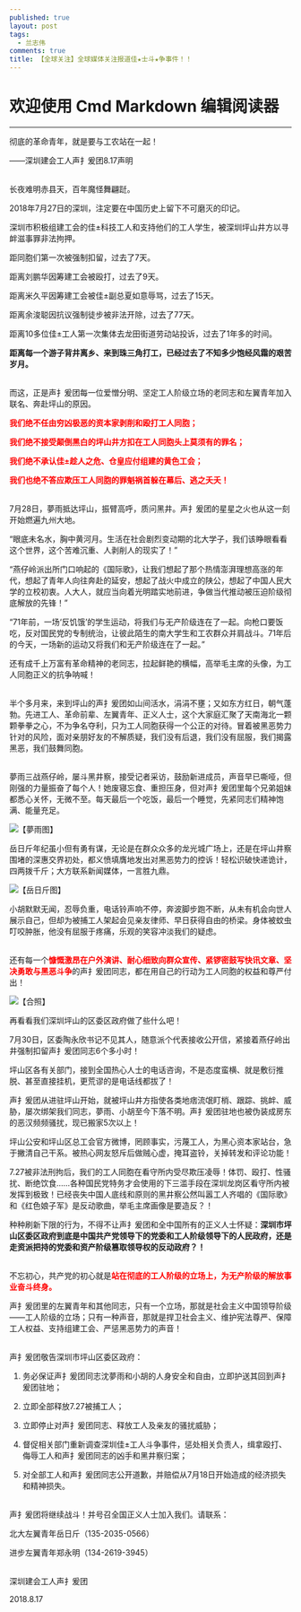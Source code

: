 ```yaml
---
published: true
layout: post
tags:
  - 兰志伟
comments: true
title: 【全球关注】全球媒体关注报道佳★士斗★争事件！！
---
```


# 欢迎使用 Cmd Markdown 编辑阅读器

------

彻底的革命青年，就是要与工农站在一起！

——深圳建会工人声扌爰团8.17声明

<br>长夜难明赤县天，百年魔怪舞翩跹。

2018年7月27日的深圳，注定要在中国历史上留下不可磨灭的印记。

深圳市积极组建工会的佳±科技工人和支持他们的工人学生，被深圳坪山井方以寻衅滋事罪非法拘押。

距同胞们第一次被强制扣留，过去了7天。

距离刘鹏华因筹建工会被殴打，过去了9天。

距离米久平因筹建工会被佳±副总夏如意辱骂，过去了15天。

距离余浚聪因抗议强制徒步被非法开除，过去了77天。

距离10多位佳±工人第一次集体去龙田街道劳动站投诉，过去了1年多的时间。

**距离每一个游子背井离乡、来到珠三角打工，已经过去了不知多少饱经风霜的艰苦岁月。**

<br>而这，正是声扌爰团每一位爱憎分明、坚定工人阶级立场的老同志和左翼青年加入联名、奔赴坪山的原因。

<span style="color:red;font-weight: bold">我们绝不任由穷凶极恶的资本家剥削和殴打工人同胞；</span>

<span style="color:red;font-weight: bold">我们绝不接受颠倒黑白的坪山井方扣在工人同胞头上莫须有的罪名；</span>

<span style="color:red;font-weight: bold">我们绝不承认佳±趁人之危、仓皇应付组建的黄色工会；</span>

<span style="color:red;font-weight: bold">我们也绝不答应欺压工人同胞的罪魁祸首躲在幕后、逃之夭夭！</span>

<br>7月28日，夢雨抵达坪山，振臂高呼，质问黑井。声扌爰团的星星之火也从这一刻开始燃遍九州大地。

“眼底未名水，胸中黄河月。生活在社会剧烈变动期的北大学子，我们该睁眼看看这个世界，这个苦难沉重、人剥削人的现实了！”

“燕仔岭派出所门口响起的《国际歌》，让我们想起了那个热情澎湃理想高涨的年代，想起了青年人向往奔赴的延安，想起了战火中成立的陕公，想起了中国人民大学的立校初衷。人大人，就应当向着光明踏实地前进，争做当代推动被压迫阶级彻底解放的先锋！”

“71年前，一场‘反饥饿’的学生运动，将我们与无产阶级连在了一起。向枪口要饭吃，反对国民党的专制统治，让彼此陌生的南大学生和工农群众并肩战斗。71年后的今天，一场新的运动又将我们和无产阶级连在了一起。”

还有成千上万富有革命精神的老同志，拉起鲜艳的横幅，高举毛主席的头像，为工人同胞正义的抗争呐喊！

<br>半个多月来，来到坪山的声扌爰团如山间活水，涓涓不壅；又如东方红日，朝气蓬勃。先进工人、革命前辈、左翼青年、正义人士，这个大家庭汇聚了天南海北一颗颗拳拳之心，不为争名夺利，只为工人同胞获得一个公正的对待。冒着被黑恶势力针对的风险，面对亲朋好友的不解质疑，我们没有后退，我们没有屈服，我们揭露黑恶，我们鼓舞同胞。

<br>夢雨三战燕仔岭，屡斗黑井察，接受记者采访，鼓励新进成员，声音早已嘶哑，但刚强的力量振奋了每个人！她废寝忘食、重担压身，但对声扌爰团里每个兄弟姐妹都悉心关怀，无微不至。每天最后一个吃饭，最后一个睡觉，先紧同志们精神饱满、能量充足。

![【夢雨图】][1]

岳日斤年纪虽小但有勇有谋，无论是在群众众多的龙光城广场上，还是在坪山井察围堵的深惠交界初处，都义愤填膺地发出对黑恶势力的控诉！轻松识破快递诡计，四两拨千斤；大方联系新闻媒体，一言胜九鼎。

![【岳日斤图】][2]

小胡默默无闻，忍辱负重，电话铃声响不停，奔波脚步跑不断，从未有机会向世人展示自己，但却为被捕工人架起会见亲友律师、早日获得自由的桥梁。身体被蚊虫叮咬肿胀，他没有屈服于疼痛，乐观的笑容冲淡我们的疑虑。

<br>还有每一个<span style="color:red;font-weight: bold">慷慨激昂在户外演讲、耐心细致向群众宣传、紧锣密鼓写快讯文章、坚决勇敢与黑恶斗争</span>的声扌爰团同志，都在用自己的行动为工人同胞的权益和尊严付出！

![【合照】][3]

再看看我们深圳坪山的区委区政府做了些什么吧！

7月30日，区委陶永欣书记不见其人，随意派个代表接收公开信，紧接着燕仔岭出井强制扣留声扌爰团同志6个多小时！

坪山区各有关部门，接到全国热心人士的电话咨询，不是态度蛮横、就是敷衍推脱、甚至直接挂机，更荒谬的是电话线都拔了！

声扌爰团从进驻坪山开始，就被坪山井方指使各类地痞流氓盯梢、跟踪、挑衅、威胁，屡次绑架我们同志，夢雨、小胡至今下落不明。声扌爰团驻地也被伪装成房东的恶汉频频骚扰，现已搬家5次以上！

坪山公安和坪山区总工会官方微博，罔顾事实，污蔑工人，为黑心资本家站台，急于撇清自己干系。被热心网友怒斥后做贼心虚，掩耳盗铃，关掉转发和评论功能！

7.27被非法刑拘后，我们的工人同胞在看守所内受尽欺压凌辱！体罚、殴打、性骚扰、断绝饮食……各种国民党特务才会使用的下三滥手段在深圳龙岗区看守所内被发挥到极致！已经丧失中国人底线和原则的黑井察公然叫嚣工人齐唱的《国际歌》和《红色娘子军》是反动歌曲，举毛主席画像是要造反？！

种种刷新下限的行为，不得不让声扌爰团和全中国所有的正义人士怀疑：**深圳市坪山区委区政府到底是中国共产党领导下的党委和工人阶级领导下的人民政府，还是走资派把持的党委和资产阶级篡取领导权的反动政府？！**

<br>不忘初心，共产党的初心就是<span style="color:red;font-weight: bold">站在彻底的工人阶级的立场上，为无产阶级的解放事业奋斗终身。</span>

声扌爰团里的左翼青年和其他同志，只有一个立场，那就是社会主义中国领导阶级——工人阶级的立场；只有一种声音，那就是捍卫社会主义、维护宪法尊严、保障工人权益、支持组建工会、严惩黑恶势力的声音！

<br>声扌爰团敬告深圳市坪山区委区政府：

1.	务必保证声扌爰团同志沈夢雨和小胡的人身安全和自由，立即护送其回到声扌爰团驻地；

2.	立即全部释放7.27被捕工人；

3.	立即停止对声扌爰团同志、释放工人及亲友的骚扰威胁；

4.	督促相关部门重新调查深圳佳±工人斗争事件，惩处相关负责人，缉拿殴打、侮辱工人和声扌爰团同志的凶手和黑井察归案；

5.	对全部工人和声扌爰团同志公开道歉，并赔偿从7月18日开始造成的经济损失和精神损失。

<br>声扌爰团将继续战斗！并号召全国正义人士加入我们。请联系：

北大左翼青年岳日斤（135-2035-0566）

进步左翼青年郑永明（134-2619-3945）

<br>深圳建会工人声扌爰团

2018.8.17


  [1]: https://photo.ishield.cn/pic/5b7696159dc6d648a0ddf90d
  [2]: https://photo.ishield.cn/pic/5b76988e9dc6d648a0ddf911
  [3]: https://photo.ishield.cn/pic/5b7699aa9dc6d648a0ddf914